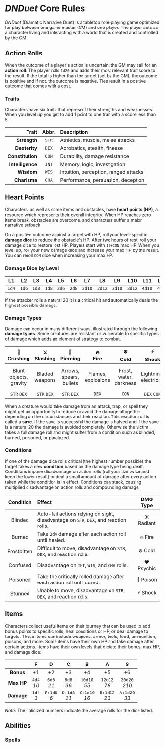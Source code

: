 # _DNDuet_ Core Rules
_DNDuet_ (Dramatic Narrative Duet) is a tabletop role-playing game optimized for play between one game master (GM) and one player. The player acts as a character living and interacting with a world that is created and controlled by the GM.

## Action Rolls
When the outcome of a player's action is uncertain, the GM may call for an **action roll**. The player rolls `1d20` and adds their most relevant trait score to the result. If the total is higher than the target (set by the GM), the outcome is positive and if not, the outcome is negative. Ties result in a positive outcome that comes with a cost.

### Traits
Characters have six traits that represent their strengths and weaknesses. When you level up you get to add 1 point to one trait with a score less than 5.

| Trait | Abbr. | Description |
| ---:|:---:|:--- |
| **Strength** | `STR` | Athletics, muscle, melee attacks |
| **Dexterity** | `DEX` | Acrobatics, stealth, finesse |
| **Constitution** | `CON` | Durability, damage resistance |
| **Intelligence** | `INT` | Memory, logic, investigation |
| **Wisdom** | `WIS` | Intuition, perception, ranged attacks |
| **Charisma** | `CHA` | Performance, persuasion, deception |

## Heart Points
Characters, as well as some items and obstacles, have **heart points (HP)**, a resource which represents their overall integrity. When HP reaches zero items break, obstacles are overcome, and characters suffer a major narrative setback. 

On a positive outcome against a target with HP, roll your level-specific **damage dice** to reduce the obstacle's HP. After two hours of rest, roll your damage dice to restore lost HP. Players start with `10+CON` max HP. When you level up, roll your new damage dice and increase your max HP by the result. You can reroll `CON` dice when increasing your max HP.

### Damage Dice by Level
| L1 | L2 | L3 | L4 | L5 | L6 | L7 | L8 | L9 | L10 | L11 | L12 |
|:---:|:---:|:---:|:---:|:---:|:---:|:---:|:---:|:---:|:---:|:---:|:---:|
| `1d4` | `1d6` | `1d8` | `1d8` | `2d6` | `2d8` | `2d10` | `2d12` | `3d10` | `3d12` | `4d10` | `4d12` |

If the attacker rolls a natural 20 it is a critical hit and automatically deals the highest possible damage.

### Damage Types
Damage can occur in many different ways, illustrated through the following **damage types**. Some creatures are resistant or vulnerable to specific types of damage which adds an element of strategy to combat.

| 👊<br/>Crushing | ⚔️<br/>Slashing | 🏹<br/>Piercing | 🔥<br/>Fire | ❄️<br/>Cold | ⚡️<br/>Shock | 💉<br/>Poison | 💀<br/>Necrotic | ☀️<br/>Radiant | ♥️<br/>Psychic |
|:---:|:---:|:---:|:---:|:---:|:---:|:---:|:---:|:---:|:---:|
| Blunt objects, gravity | Bladed weapons | Arrows, spears, bullets | Flames, explosions | Frost, water, darkness | Lightning, electricity | Harmful substances | Acid, disease, death | Light, divine energy | Mental and emotional trauma |
| `STR`&nbsp;`DEX` | `STR`&nbsp;`DEX` | `STR`&nbsp;`DEX` | `DEX` | `CON` | `DEX`&nbsp;`CON` | `CON` | `CON` | `WIS` | `INT`&nbsp;`WIS` |

When a creature would take damage from an attack, trap, or spell they might get an opportunity to reduce or avoid the damage altogether depending on the circumstances and their reaction. This reaction roll is called a **save**. If the save is successful the damage is halved and if the save is a natural 20 the damage is avoided completely. Otherwise the victim takes a full damage roll and might suffer from a condition such as blinded, burned, poisoned, or paralyzed.

### Conditions
If one of the damage dice rolls critical (the highest number possible) the target takes a new **condition** based on the damage type being dealt. Conditions impose disadvantage on action rolls (roll your `d20` twice and keep the lower result) or deal a small amount of damage after every action taken while the condition is in effect. Conditions can stack, causing multiplied disadvantage on action rolls and compounding damage.

| Condition | Effect | DMG Type |
|:---:|:--- |:---:|
| Blinded | Auto-fail actions relying on sight, disadvantage on `STR`, `DEX`, and reaction rolls. | ☀️ Radiant |
| Burned | Take `2d4` damage after each action roll until healed. | 🔥 Fire |
| Frostbitten | Difficult to move, disadvantage on `STR`, `DEX`, and reaction rolls. | ❄️ Cold |
| Confused | Disadvantage on `INT`, `WIS`, and `CHA` rolls. | ♥️ Psychic |
| Poisoned | Take the critically rolled damage after each action roll until cured. | 💉 Poison |
| Stunned | Unable to move, disadvantage on `STR`, `DEX`, and reaction rolls. | ⚡️ Shock |

## Items
Characters collect useful items on their journey that can be used to add bonus points to specific rolls, heal conditions or HP, or deal damage to targets. These items can include weapons, armor, tools, food, ammunition, poisons, and more. Some items have their own HP and take damage after certain actions. Items have their own levels that dictate their bonus, max HP, and damage dice:

|  | F | D | C | B | A | S |
|:---:|:---:|:---:|:---:|:---:|:---:|:---:|
| **Bonus** | +1 | +2 | +3 | +4 | +5 | +6 |
| **Max HP** | `4d4`<br/>_10_ | `6d6`<br/>_21_ | `8d8`<br/>_36_ | `10d10`<br/>_55_ | `12d12`<br/>_78_ | `20d20`<br/>_210_ |
| **Damage** | `1d4`<br/>_3_ | `F+1d6`<br/>_6_ | `D+1d8`<br/>_11_ | `C+1d10`<br/>_16_ | `B+1d12`<br/>_23_ | `A+1d20`<br/>_33_ |

_Note:_ The italicized numbers indicate the average rolls for the dice listed.

## Abilities


### Spells
